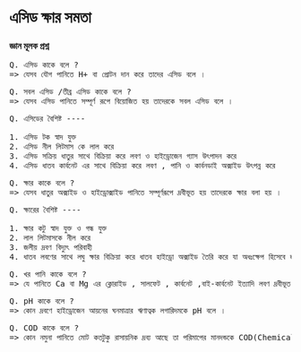 # এসিড ক্ষার সমতা

### জ্ঞান মূলক প্রশ্ন

<pre>
Q. এসিড কাকে বলে ?
=> যেসব যৌগ পানিতে H+ বা প্রোটন দান করে তাদের এসিড বলে ।
</pre>
<pre>
Q. সবল এসিড /তীব্র এসিড কাকে বলে ?
=> যেসব এসিড পানিতে সম্পূর্ণ রূপে বিয়োজিত হয় তাদেরকে সবল এসিড বলে ।
</pre>
<pre>
Q. এসিডের বৈশিষ্ট ----

1. এসিড টক স্বাদ যুক্ত  
2. এসিড নীল লিটমাস কে লাল করে 
3. এসিড সক্রিয় ধাতুর সাথে বিক্রিয়া করে লবণ ও হাইড্রোজেন গ্যাস উৎপাদন করে 
4. এসিড ধাতব কার্বনেট এর সাথে বিক্রিয়া করে লবণ , পানি ও কার্বনডাই অক্সাইড উৎপন্ন করে  
</pre>

<pre>
Q. ক্ষার কাকে বলে ?
=> যেসব ধাতুর অক্সাইড ও হাইড্রোক্সাইড পানিতে সম্পূর্ণরূপে দ্রবীভূত হয় তাদেরকে ক্ষার বলা হয় ।
</pre>
<pre>
Q. ক্ষারের বৈশিষ্ট ----

1. ক্ষার কটু স্বাদ যুক্ত ও গন্ধ যুক্ত
2. লাল লিটমাসকে নীল করে  
3. জলীয় দ্রবণ বিদ্যুৎ পরিবাহী
4. ধাতব লবণের সাথে লঘু ক্ষার বিক্রিয়া করে ধাতব হাইড্রো অক্সাইড তৈরি করে যা অধঃক্ষেপ হিসেবে জমা থাকে ।
</pre>

<pre>
Q. খর পানি কাকে বলে ?
=> যে পানিতে Ca বা Mg এর ক্লোরাইড , সালফেট , কার্বনেট ,বাই-কার্বনেট ইত্যাদি লবণ দ্রবীভূত থাকায় সাবানের সাথে সহজে ফেনা উৎপন্ন করে না , সে পানিকে খর পানি বলে ।
</pre>
<pre>
Q. pH কাকে বলে ?
=> কোন দ্রবণে হাইড্রোজেন আয়নের ঘনমাত্রার ঋণাত্বক লগারিদমকে pH বলে । 
</pre>
<pre>
Q. COD কাকে বলে ?
=> কোন নমুনা পানিতে মোট কতটুকু রাসায়নিক দ্রব্য আছে তা পরিমাপের মানদন্ডকে COD(Chemical Oxygen Demand) বলে ।
</pre>

